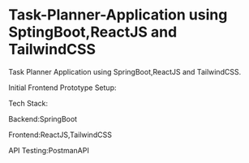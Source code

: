 # Task-Planner-Application using SptingBoot,ReactJS and TailwindCSS
Task Planner Application using SpringBoot,ReactJS and TailwindCSS.

Initial Frontend Prototype Setup:

Tech Stack:

Backend:SpringBoot

Frontend:ReactJS,TailwindCSS

API Testing:PostmanAPI
